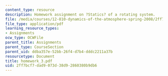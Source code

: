 ```yaml
---
content_type: resource
description: Homework assignment on ?Statics? of a rotating system.
file: /media/courses/12-810-dynamics-of-the-atmosphere-spring-2008/2ff7bcf7dad9073d38d92860380b9db6_homework_3.pdf
file_type: application/pdf
learning_resource_types:
- Assignments
ocw_type: OCWFile
parent_title: Assignments
parent_type: CourseSection
parent_uid: ddba357e-52bb-26f4-d7b4-dddc2211a37b
resourcetype: Document
title: homework_3.pdf
uid: 2ff7bcf7-dad9-073d-38d9-2860380b9db6
---
```

